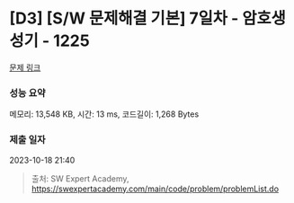 # [D3] [S/W 문제해결 기본] 7일차 - 암호생성기 - 1225 

[문제 링크](https://swexpertacademy.com/main/code/problem/problemDetail.do?contestProbId=AV14uWl6AF0CFAYD) 

### 성능 요약

메모리: 13,548 KB, 시간: 13 ms, 코드길이: 1,268 Bytes

### 제출 일자

2023-10-18 21:40



> 출처: SW Expert Academy, https://swexpertacademy.com/main/code/problem/problemList.do